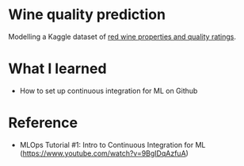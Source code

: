 # Wine quality prediction
Modelling a Kaggle dataset of [red wine properties and quality ratings](https://www.kaggle.com/uciml/red-wine-quality-cortez-et-al-2009). 

# What I learned
- How to set up continuous integration for ML on Github

# Reference
- MLOps Tutorial #1: Intro to Continuous Integration for ML (https://www.youtube.com/watch?v=9BgIDqAzfuA)
